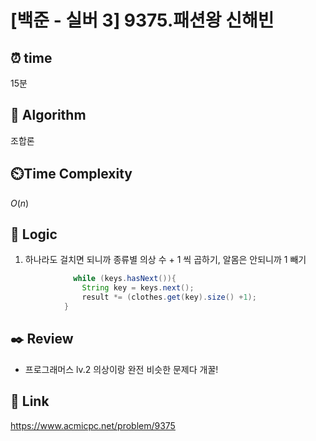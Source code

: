 # [백준 - 실버 3] 9375.패션왕 신해빈

## ⏰  **time**
15분

## :pushpin: **Algorithm**
조합론

## ⏲️**Time Complexity**
$O(n)$

## :round_pushpin: **Logic**
1. 하나라도 걸치면 되니까 종류별 의상 수 + 1 씩 곱하기, 알몸은 안되니까 1 빼기
```java
              while (keys.hasNext()){
                String key = keys.next();
                result *= (clothes.get(key).size() +1);
            }
```

## :black_nib: **Review**
- 프로그래머스 lv.2 의상이랑 완전 비슷한 문제다 개꿀!

## 📡 Link
https://www.acmicpc.net/problem/9375

